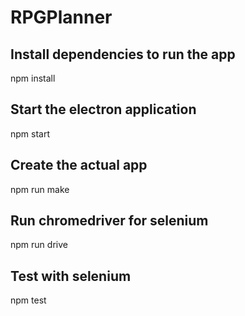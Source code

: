 # RPGPlanner

## Install dependencies to run the app
npm install

## Start the electron application
npm start

## Create the actual app
npm run make

## Run chromedriver for selenium
npm run drive

## Test with selenium
npm test